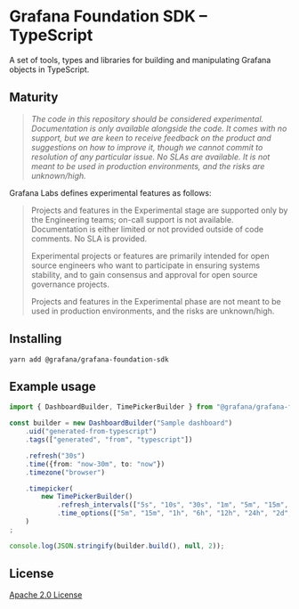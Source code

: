 # Grafana Foundation SDK – TypeScript

A set of tools, types and libraries for building and manipulating Grafana objects in TypeScript.

## Maturity

> _The code in this repository should be considered experimental. Documentation is only
available alongside the code. It comes with no support, but we are keen to receive
feedback on the product and suggestions on how to improve it, though we cannot commit
to resolution of any particular issue. No SLAs are available. It is not meant to be used
in production environments, and the risks are unknown/high._

Grafana Labs defines experimental features as follows:

> Projects and features in the Experimental stage are supported only by the Engineering
teams; on-call support is not available. Documentation is either limited or not provided
outside of code comments. No SLA is provided.
>
> Experimental projects or features are primarily intended for open source engineers who
want to participate in ensuring systems stability, and to gain consensus and approval
for open source governance projects.
>
> Projects and features in the Experimental phase are not meant to be used in production
environments, and the risks are unknown/high.

## Installing

```shell
yarn add @grafana/grafana-foundation-sdk
```

## Example usage

```typescript
import { DashboardBuilder, TimePickerBuilder } from "@grafana/grafana-foundation-sdk/dashboard";

const builder = new DashboardBuilder("Sample dashboard")
    .uid("generated-from-typescript")
    .tags(["generated", "from", "typescript"])

    .refresh("30s")
    .time({from: "now-30m", to: "now"})
    .timezone("browser")

    .timepicker(
        new TimePickerBuilder()
            .refresh_intervals(["5s", "10s", "30s", "1m", "5m", "15m", "30m", "1h", "2h", "1d"])
            .time_options(["5m", "15m", "1h", "6h", "12h", "24h", "2d", "7d", "30d"]),
    )
;

console.log(JSON.stringify(builder.build(), null, 2));
```

## License

[Apache 2.0 License](./LICENSE)
